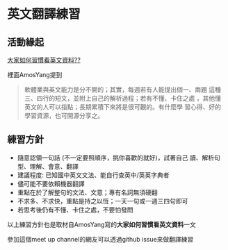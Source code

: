 # 英文翻譯練習

## 活動緣起

[大家如何習慣看英文資料??](https://www.ptt.cc/bbs/Soft_Job/M.1454580494.A.BEE.html)

裡面AmosYang提到
>軟體業與英文能力是分不開的；其實，每週若有人能提出個一、兩題
這種三、四行的短文，並附上自己的解析過程；若有不懂、卡住之處
，其他懂英文的人可以指點；長期累積下來將是很可觀的。有什麼學
習心得、好的學習資源，也可開源分享之。

## 練習方針
- 隨意認領一句話 (不一定要照順序，挑你喜歡的就好)，試著自己
    讀、解析句型、理解、會意、翻譯
- 建議程度: 已知國中英文文法、能自行查英中/英英字典者
- 儘可能不要依賴機器翻譯
- 重點在於了解整句的文法、文意；專有名詞無須硬翻
- 不求多、不求快，重點是持之以恆；一天一句或一週三四句即可
- 若思考後仍有不懂、卡住之處，不要怕發問

以上練習方針也是取材自AmosYang寫的**大家如何習慣看英文資料**一文

參加這個meet up channel的網友可以透過github issue來做翻譯練習
